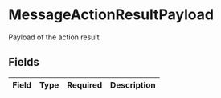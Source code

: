 # MessageActionResultPayload

Payload of the action result


## Fields

| Field       | Type        | Required    | Description |
| ----------- | ----------- | ----------- | ----------- |